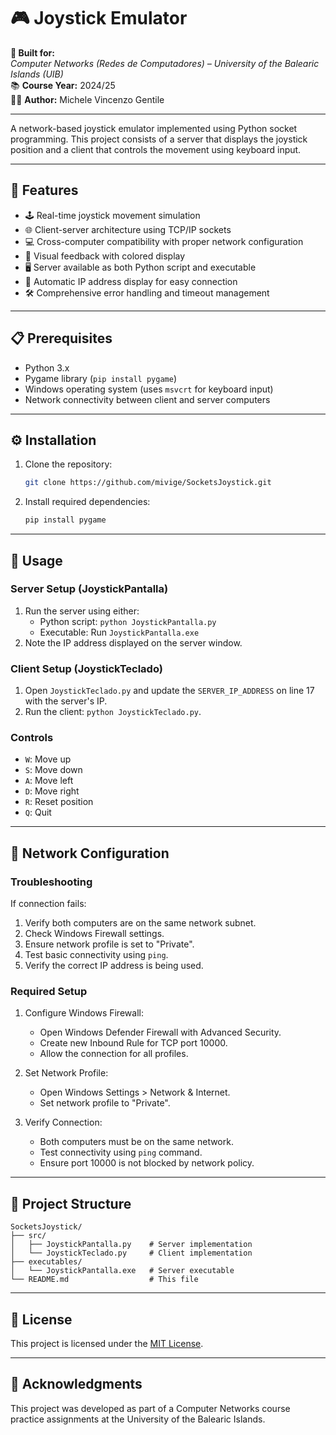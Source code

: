 # 🎮 Joystick Emulator

**🚀 Built for:**  
*Computer Networks (Redes de Computadores) – University of the Balearic Islands (UIB)*  
📚 **Course Year:** 2024/25  
🧑‍💻 **Author:** Michele Vincenzo Gentile 

---

A network-based joystick emulator implemented using Python socket programming. This project consists of a server that displays the joystick position and a client that controls the movement using keyboard input.

---

## 🌟 Features

- 🕹️ Real-time joystick movement simulation
- 🌐 Client-server architecture using TCP/IP sockets
- 💻 Cross-computer compatibility with proper network configuration
- 🎨 Visual feedback with colored display
- 🖥️ Server available as both Python script and executable
- 📡 Automatic IP address display for easy connection
- 🛠️ Comprehensive error handling and timeout management

---

## 📋 Prerequisites

- Python 3.x
- Pygame library (`pip install pygame`)
- Windows operating system (uses `msvcrt` for keyboard input)
- Network connectivity between client and server computers

---

## ⚙️ Installation

1. Clone the repository:
   ```bash
   git clone https://github.com/mivige/SocketsJoystick.git
   ```
2. Install required dependencies:
   ```bash
   pip install pygame
   ```

---

## 🚀 Usage

### Server Setup (JoystickPantalla)

1. Run the server using either:
   - Python script: `python JoystickPantalla.py`
   - Executable: Run `JoystickPantalla.exe`
2. Note the IP address displayed on the server window.

### Client Setup (JoystickTeclado)

1. Open `JoystickTeclado.py` and update the `SERVER_IP_ADDRESS` on line 17 with the server's IP.
2. Run the client: `python JoystickTeclado.py`.

### Controls

- `W`: Move up
- `S`: Move down
- `A`: Move left
- `D`: Move right
- `R`: Reset position
- `Q`: Quit

---

## 📶 Network Configuration

### Troubleshooting

If connection fails:
1. Verify both computers are on the same network subnet.
2. Check Windows Firewall settings.
3. Ensure network profile is set to "Private".
4. Test basic connectivity using `ping`.
5. Verify the correct IP address is being used.

### Required Setup

1. Configure Windows Firewall:
   - Open Windows Defender Firewall with Advanced Security.
   - Create new Inbound Rule for TCP port 10000.
   - Allow the connection for all profiles.

2. Set Network Profile:
   - Open Windows Settings > Network & Internet.
   - Set network profile to "Private".

3. Verify Connection:
   - Both computers must be on the same network.
   - Test connectivity using `ping` command.
   - Ensure port 10000 is not blocked by network policy.

---

## 📁 Project Structure

```plaintext
SocketsJoystick/
├── src/
│   ├── JoystickPantalla.py    # Server implementation
│   └── JoystickTeclado.py     # Client implementation
├── executables/
│   └── JoystickPantalla.exe   # Server executable
└── README.md                  # This file
```

---

## 📄 License

This project is licensed under the [MIT License](LICENSE).

---

## 🙌 Acknowledgments

This project was developed as part of a Computer Networks course practice assignments at the University of the Balearic Islands.